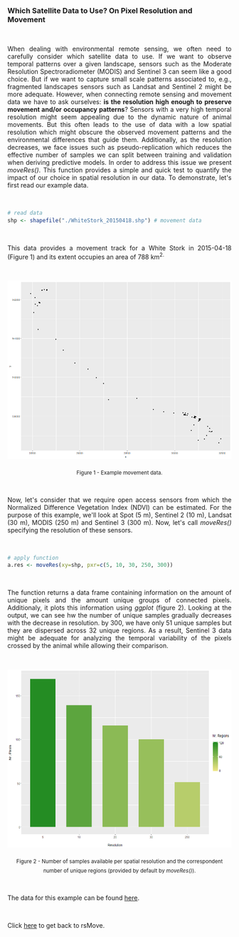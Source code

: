 ### Which Satellite Data to Use? On Pixel Resolution and Movement

<br>

<p align="justify">
When dealing with environmental remote sensing, we often need to carefully consider which satellite data to use. If we want to observe temporal patterns over a given landscape, sensors such as the Moderate Resolution Spectroradiometer (MODIS) and Sentinel 3 can seem like a good choice. But if we want to capture small scale patterns associated to, e.g., fragmented landscapes sensors such as Landsat and Sentinel 2 might be more adequate. However, when connecting remote sensing and movement data we have to ask ourselves: <b>is the resolution high enough to preserve movement and/or occupancy patterns</b>? Sensors with a very high temporal resolution might seem appealing due to the dynamic nature of animal movements. But this often leads to the use of data with a low spatial resolution which might obscure the observed movement patterns and the environmental differences that guide them. Additionally, as the resolution decreases, we face issues such as pseudo-replication which reduces the effective number of samples we can split between training and validation when deriving predictive models. In order to address this issue we present <i>moveRes()</i>. This function provides a simple and quick test to quantify the impact of our choice in spatial resolution in our data. To demonstrate, let's first read our example data.
</p> 

<br>

```R
# read data
shp <- shapefile("./WhiteStork_20150418.shp") # movement data
```

<br>

<p align="justify">
This data provides a movement track for a White Stork in 2015-04-18 (Figure 1) and its extent occupies an area of 788 km<sup>2.
</p> 

<br>

<p align="center"><img width="600" height="400" src="https://github.com/RRemelgado/README_data/blob/master/rsMove/Figure-1_Example-6.png"></p>

<p align="center"><sub>Figure 1 - Example movement data</b>.</sub></p>

<br>

<p align="justify">
Now, let's consider that we require open access sensors from which the Normalized Difference Vegetation Index (NDVI) can be estimated. For the purpose of this example, we'll look at Spot (5 m), Sentinel 2 (10 m), Landsat (30 m), MODIS (250 m) and Sentinel 3 (300 m). Now, let's call <i>moveRes()</i> specifying the resolution of these sensors.
</p> 

<br>

```R
# apply function
a.res <- moveRes(xy=shp, pxr=c(5, 10, 30, 250, 300))
```
<br>


<p align="justify">
The function returns a data frame containing information on the amount of unique pixels and the amount unique groups of connected pixels. Additionaly, it plots this information using <i>ggplot</i> (figure 2). Looking at the output, we can see hw the number of unique samples gradually decreases with the decrease in resolution. by 300, we have only 51 unique samples but they are dispersed across 32 unique regions. As a result, Sentinel 3 data might be adequate for analyzing the temporal variability of the pixels crossed by the animal while allowing their comparison.
</p> 

<br>

<p align="center"><img width="600" height="400" src="https://github.com/RRemelgado/README_data/blob/master/rsMove/Figure-2_Example-6.png"></p>

<p align="center"><sub>Figure 2 - Number of samples available per spatial resolution and the correspondent number of unique regions (provided by default by <i>moveRes()</i>).</sub></p>

<br>

The data for this example can be found <a href="https://github.com/RRemelgado/README_data/blob/master/rsMove/Example_4.zip">here</a>.

<br>

Click  <a href="https://github.com/RRemelgado/rsMove/">here</a> to get back to rsMove.

<br>
